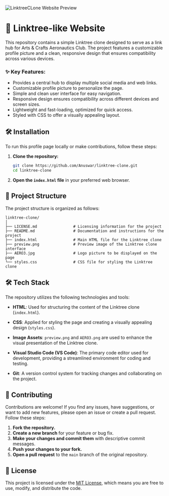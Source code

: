 ![LinktreeCLone Website Preview](https://github.com/HoussamCbk/LinktreeClone/main/preview.png)

# 🔗 Linktree-like Website

This repository contains a simple Linktree clone designed to serve as a link hub for Arts & Crafts Aeronautics Club. The project features a customizable profile picture and a clean, responsive design that ensures compatibility across various devices.

### ✨ Key Features:

- Provides a central hub to display multiple social media and web links.
- Customizable profile picture to personalize the page.
- Simple and clean user interface for easy navigation.
- Responsive design ensures compatibility across different devices and screen sizes.
- Lightweight and fast-loading, optimized for quick access.
- Styled with CSS to offer a visually appealing layout.

## 🛠️ Installation

To run this profile page locally or make contributions, follow these steps:

1. **Clone the repository:**
    ```bash
    git clone https://github.com/Anuswar/linktree-clone.git
    cd linktree-clone
    ```

2. **Open the `index.html` file** in your preferred web browser.

## 📂 Project Structure

The project structure is organized as follows:

```
linktree-clone/
│
├── LICENSE.md                # Licensing information for the project
├── README.md                 # Documentation and instructions for the project
├── index.html                # Main HTML file for the Linktree clone
├── preview.png               # Preview image of the Linktree clone interface
├── AERO3.jpg                 # Logo picture to be displayed on the page
└── styles.css                # CSS file for styling the Linktree clone
```

## 🛠️ Tech Stack

The repository utilizes the following technologies and tools:

- **HTML**: Used for structuring the content of the Linktree clone (`index.html`).

- **CSS**: Applied for styling the page and creating a visually appealing design (`styles.css`).

- **Image Assets**: `preview.png` and `AERO3.png` are used to enhance the visual presentation of the Linktree clone.

- **Visual Studio Code (VS Code)**: The primary code editor used for development, providing a streamlined environment for coding and testing.

- **Git**: A version control system for tracking changes and collaborating on the project.

## 🤝 Contributing

Contributions are welcome! If you find any issues, have suggestions, or want to add new features, please open an issue or create a pull request. Follow these steps:

1. **Fork the repository.**
2. **Create a new branch** for your feature or bug fix.
3. **Make your changes and commit them** with descriptive commit messages.
4. **Push your changes to your fork.**
5. **Open a pull request** to the `main` branch of the original repository.

## 📄 License

This project is licensed under the [MIT License](LICENSE.md), which means you are free to use, modify, and distribute the code.
